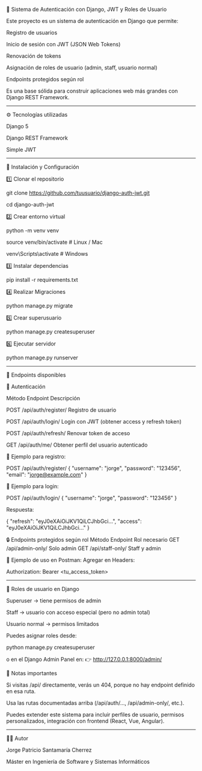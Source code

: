 🔐 Sistema de Autenticación con Django, JWT y Roles de Usuario

Este proyecto es un sistema de autenticación en Django que permite:

Registro de usuarios

Inicio de sesión con JWT (JSON Web Tokens)

Renovación de tokens

Asignación de roles de usuario (admin, staff, usuario normal)

Endpoints protegidos según rol

Es una base sólida para construir aplicaciones web más grandes con Django REST Framework.

---

⚙️ Tecnologías utilizadas

Django 5

Django REST Framework

Simple JWT

---

🚀 Instalación y Configuración

1️⃣ Clonar el repositorio

git clone https://github.com/tuusuario/django-auth-jwt.git

cd django-auth-jwt

2️⃣ Crear entorno virtual

python -m venv venv

source venv/bin/activate   # Linux / Mac

venv\Scripts\activate      # Windows

3️⃣ Instalar dependencias

pip install -r requirements.txt

4️⃣ Realizar Migraciones 

python manage.py migrate

5️⃣ Crear superusuario

python manage.py createsuperuser

6️⃣ Ejecutar servidor

python manage.py runserver

---

🔑 Endpoints disponibles

👤 Autenticación

Método	Endpoint	Descripción

POST	/api/auth/register/	Registro de usuario

POST	/api/auth/login/	Login con JWT (obtener access y refresh token)

POST	/api/auth/refresh/	Renovar token de acceso

GET	/api/auth/me/	Obtener perfil del usuario autenticado

📌 Ejemplo para registro:

POST /api/auth/register/
{
  "username": "jorge",
  "password": "123456",
  "email": "jorge@example.com"
}


📌 Ejemplo para login:

POST /api/auth/login/
{
  "username": "jorge",
  "password": "123456"
}


Respuesta:

{
  "refresh": "eyJ0eXAiOiJKV1QiLCJhbGci...",
  "access": "eyJ0eXAiOiJKV1QiLCJhbGci..."
}

🔒 Endpoints protegidos según rol
Método	Endpoint	Rol necesario
GET	/api/admin-only/	Solo admin
GET	/api/staff-only/	Staff y admin

📌 Ejemplo de uso en Postman:
Agregar en Headers:

Authorization: Bearer <tu_access_token>

---

👥 Roles de usuario en Django

Superuser → tiene permisos de admin

Staff → usuario con acceso especial (pero no admin total)

Usuario normal → permisos limitados

Puedes asignar roles desde:

python manage.py createsuperuser


o en el Django Admin Panel en:
👉 http://127.0.0.1:8000/admin/

📌 Notas importantes

Si visitas /api/ directamente, verás un 404, porque no hay endpoint definido en esa ruta.

Usa las rutas documentadas arriba (/api/auth/..., /api/admin-only/, etc.).

Puedes extender este sistema para incluir perfiles de usuario, permisos personalizados, integración con frontend (React, Vue, Angular).

---

👨‍💻 Autor

Jorge Patricio Santamaría Cherrez

Máster en Ingeniería de Software y Sistemas Informáticos
